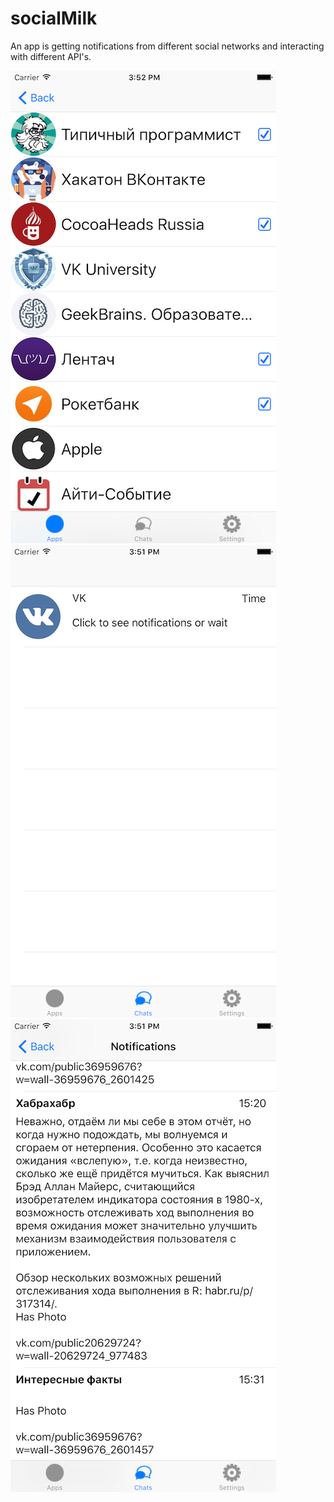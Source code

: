 # socialMilk
An app is getting notifications from different social networks and interacting with different API's.

![alt tag](https://github.com/Kirillzzy/socialMilk/blob/master/groups.png)
![alt tag](https://github.com/Kirillzzy/socialMilk/blob/master/chats.png)
![alt tag](https://github.com/Kirillzzy/socialMilk/blob/master/notifications.png)
